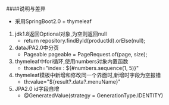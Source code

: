 ####说明与差异
* 采用SpringBoot2.0 + thymeleaf
1. jdk1.8返回Optional对象,为空则返回null
    * return repository.findById(productId).orElse(null);
2. dataJPA2.0中分页
    * Pageable pageable = PageRequest.of(page, size);
3. thymeleaf中fori循环,使用numbers对象内置函数
    * th:each="index : ${#numbers.sequence(1, 5)}"
4. thymeleaf模板中新增和修改同一个界面时,新增时字段为空报错 
    * th:value="${result?.data?.menuName}"
5. JPA2.0 id字段自增
    * @GeneratedValue(strategy = GenerationType.IDENTITY)